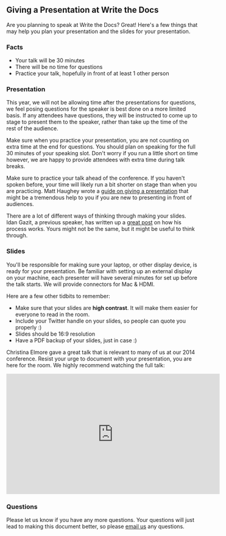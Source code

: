 ## Giving a Presentation at Write the Docs

Are you planning to speak at Write the Docs? Great! Here's a few things that may
help you plan your presentation and the slides for your presentation.

### Facts

* Your talk will be 30 minutes
* There will be no time for questions
* Practice your talk, hopefully in front of at least 1 other person

### Presentation

This year, we will not be allowing time after the presentations for questions,
we feel posing questions for the speaker is best done on a more limited basis.
If any attendees have questions, they will be instructed to come up to stage to
present them to the speaker, rather than take up the time of the rest of the
audience.

Make sure when you practice your presentation, you are not counting on extra
time at the end for questions. You should plan on speaking for the full
30 minutes of your speaking slot. Don't worry if you run a little short on time
however, we are happy to provide attendees with extra time during talk breaks.

Make sure to practice your talk ahead of the conference.
If you haven't spoken before, your time will likely run
a bit shorter on stage than when you are practicing. Matt Haughey
wrote a [guide on giving a presentation][introverts-guide] that might be a
tremendous help to you if you are new to presenting in front of audiences.

There are a lot of different ways of thinking through making your slides.
Idan Gazit,
a previous speaker,
has written up a [great post](http://gazit.me/2012/12/05/designing-presentations.html) on how his process works.
Yours might not be the same,
but it might be useful to think through.

[introverts-guide]: https://medium.com/@mathowie/an-introverts-guide-to-better-presentations-be7e772b2cb5

### Slides


You'll be responsible for making sure your laptop, or other display device, is
ready for your presentation. Be familiar with setting up an external display on
your machine, each presenter will have several minutes for set up before the
talk starts. We will provide connectors for Mac & HDMI.

Here are a few other tidbits to remember:

* Make sure that your slides are **high contrast**. It will make them easier for everyone to read in the room.
* Include your Twitter handle on your slides, so people can quote you properly :)
* Slides should be 16:9 resolution
* Have a PDF backup of your slides, just in case :)

Christina Elmore gave a great talk that is relevant to many of us at our 2014 conference.
Resist your urge to document with your presentation,
you are here for the room.
We highly recommend watching the full talk:

<iframe
  width="560"
  height="315"
  src="https://www.youtube.com/embed/7tncfRqKnXU?list=PLmV2D6sIiX3UkFCMqq5at0xYgsMqAr6Jf"
  frameborder="0"
  allowfullscreen></iframe>


### Questions

Please let us know if you have any more questions.
Your questions will just lead to making this document better,
so please [email us](mailto:conf@writethedocs.org) any questions.
